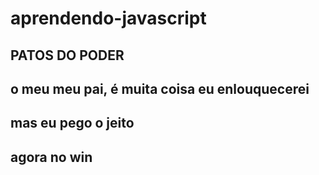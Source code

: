 # aprendendo-javascript
## PATOS DO PODER
## o meu meu pai, é muita coisa eu enlouquecerei
## mas eu pego o jeito
## agora no win